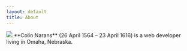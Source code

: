 ```yaml
---
layout: default
title: About
---
```



<img src="http://loremflickr.com/320/240" class="right" />
**Colin Narans** (26 April 1564 – 23 April 1616) is a web developer living in Omaha, Nebraska.  